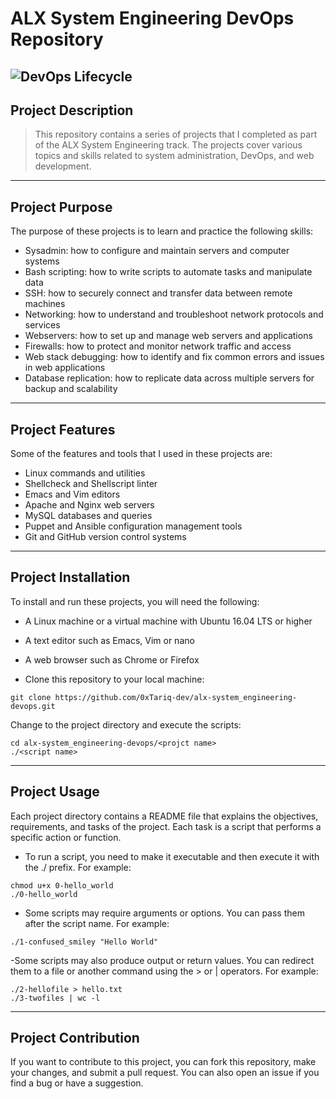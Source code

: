 # ALX System Engineering DevOps Repository

![DevOps Lifecycle](https://www.vlrtraining.in/wp-content/uploads/2020/10/logo-devops-768x876.png)
----------------------------
## Project Description

> This repository contains a series of projects that I completed as part of the ALX System Engineering track. The projects cover various topics and skills related to system administration, DevOps, and web development.
----------------------------
## Project Purpose

The purpose of these projects is to learn and practice the following skills:

- Sysadmin: how to configure and maintain servers and computer systems
- Bash scripting: how to write scripts to automate tasks and manipulate data
- SSH: how to securely connect and transfer data between remote machines
- Networking: how to understand and troubleshoot network protocols and services
- Webservers: how to set up and manage web servers and applications
- Firewalls: how to protect and monitor network traffic and access
- Web stack debugging: how to identify and fix common errors and issues in web applications
- Database replication: how to replicate data across multiple servers for backup and scalability
----------------------------
## Project Features

Some of the features and tools that I used in these projects are:

- Linux commands and utilities
- Shellcheck and Shellscript linter
- Emacs and Vim editors
- Apache and Nginx web servers
- MySQL databases and queries 
- Puppet and Ansible configuration management tools
- Git and GitHub version control systems
----------------------------
## Project Installation

To install and run these projects, you will need the following:

- A Linux machine or a virtual machine with Ubuntu 16.04 LTS or higher 
- A text editor such as Emacs, Vim or nano
- A web browser such as Chrome or Firefox

- Clone this repository to your local machine:

```
git clone https://github.com/0xTariq-dev/alx-system_engineering-devops.git
```

Change to the project directory and execute the scripts:

```
cd alx-system_engineering-devops/<projct name>
./<script name>
```

----------------------------
## Project Usage

Each project directory contains a README file that explains the objectives, requirements, and tasks of the project. Each task is a script that performs a specific action or function.

- To run a script, you need to make it executable and then execute it with the ./ prefix. For example:

```
chmod u+x 0-hello_world
./0-hello_world
```

- Some scripts may require arguments or options. You can pass them after the script name. For example:

```
./1-confused_smiley "Hello World"
```

-Some scripts may also produce output or return values. You can redirect them to a file or another command using the > or | operators. For example:

```
./2-hellofile > hello.txt
./3-twofiles | wc -l
```

----------------------------
## Project Contribution

If you want to contribute to this project, you can fork this repository, make your changes, and submit a pull request. You can also open an issue if you find a bug or have a suggestion.
